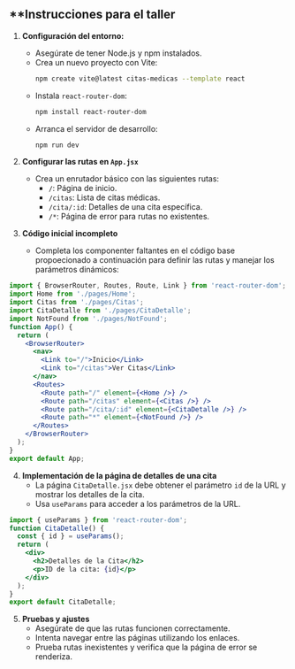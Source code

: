 
## **Instrucciones para el taller

1. **Configuración del entorno:**
   - Asegúrate de tener Node.js y npm instalados.
   - Crea un nuevo proyecto con Vite:
     ```bash
     npm create vite@latest citas-medicas --template react
     ```
   - Instala `react-router-dom`:
     ```bash
     npm install react-router-dom
     ```
   - Arranca el servidor de desarrollo:
     ```bash
     npm run dev
     ```

2. **Configurar las rutas en `App.jsx`**
   - Crea un enrutador básico con las siguientes rutas:
     - `/`: Página de inicio.
     - `/citas`: Lista de citas médicas.
     - `/cita/:id`: Detalles de una cita específica.
     - `/*`: Página de error para rutas no existentes.

3. **Código inicial incompleto**
   - Completa los componenter faltantes en el código base propoecionado a continuación para definir las rutas y manejar los parámetros dinámicos:

```jsx
import { BrowserRouter, Routes, Route, Link } from 'react-router-dom';
import Home from './pages/Home';
import Citas from './pages/Citas';
import CitaDetalle from './pages/CitaDetalle';
import NotFound from './pages/NotFound';
function App() {
  return (
    <BrowserRouter>
      <nav>
        <Link to="/">Inicio</Link>
        <Link to="/citas">Ver Citas</Link>
      </nav>
      <Routes>
        <Route path="/" element={<Home />} />
        <Route path="/citas" element={<Citas />} />
        <Route path="/cita/:id" element={<CitaDetalle />} />
        <Route path="*" element={<NotFound />} />
      </Routes>
    </BrowserRouter>
  );
}
export default App;
```
4. **Implementación de la página de detalles de una cita**
   - La página `CitaDetalle.jsx` debe obtener el parámetro `id` de la URL y mostrar los detalles de la cita.
   - Usa `useParams` para acceder a los parámetros de la URL.
```jsx
import { useParams } from 'react-router-dom';
function CitaDetalle() {
  const { id } = useParams();
  return (
    <div>
      <h2>Detalles de la Cita</h2>
      <p>ID de la cita: {id}</p>
    </div>
  );
}
export default CitaDetalle;
```
5. **Pruebas y ajustes**
   - Asegúrate de que las rutas funcionen correctamente.
   - Intenta navegar entre las páginas utilizando los enlaces.
   - Prueba rutas inexistentes y verifica que la página de error se renderiza.